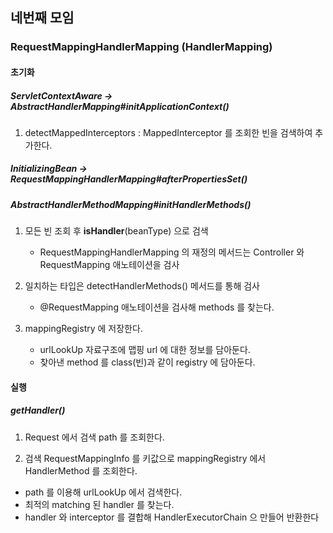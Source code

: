 ## 네번째 모임

### RequestMappingHandlerMapping (HandlerMapping)

#### 초기화

##### ServletContextAware -> AbstractHandlerMapping#initApplicationContext()

1. detectMappedInterceptors : MappedInterceptor 를 조회한 빈을 검색하여 추가한다.

##### InitializingBean -> RequestMappingHandlerMapping#afterPropertiesSet()

##### AbstractHandlerMethodMapping#initHandlerMethods()
1. 모든 빈 조회 후 **isHandler**(beanType) 으로 검색
    - RequestMappingHandlerMapping 의 재정의 메서드는 Controller 와 RequestMapping 애노테이션을 검사

2. 일치하는 타입은 detectHandlerMethods() 메서드를 통해 검사
    - @RequestMapping 애노테이션을 검사해 methods 를 찾는다.
    
3. mappingRegistry 에 저장한다.
    - urlLookUp 자료구조에 맵핑 url 에 대한 정보를 담아둔다. 
    - 찾아낸 method 를 class(빈)과 같이 registry 에 담아둔다.
  

#### 실행

##### getHandler()

1. Request 에서 검색 path 를 조회한다.

2. 검색 RequestMappingInfo 를 키값으로 mappingRegistry 에서 HandlerMethod 를 조회한다.
 - path 를 이용해 urlLookUp 에서 검색한다.
 - 최적의 matching 된 handler 를 찾는다. 
 - handler 와 interceptor 를 결합해 HandlerExecutorChain 으 만들어 반환한다

